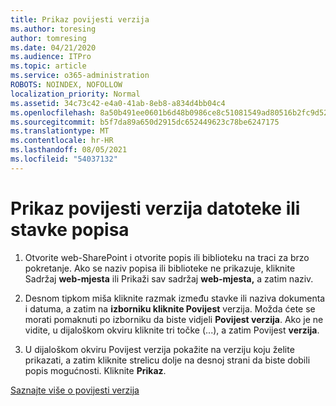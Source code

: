 ```yaml
---
title: Prikaz povijesti verzija
ms.author: toresing
author: tomresing
ms.date: 04/21/2020
ms.audience: ITPro
ms.topic: article
ms.service: o365-administration
ROBOTS: NOINDEX, NOFOLLOW
localization_priority: Normal
ms.assetid: 34c73c42-e4a0-41ab-8eb8-a834d4bb04c4
ms.openlocfilehash: 8a50b491ee0601b6d48b0986ce8c51081549ad80516b2fc9d52f1bf6e7c025cf
ms.sourcegitcommit: b5f7da89a650d2915dc652449623c78be6247175
ms.translationtype: MT
ms.contentlocale: hr-HR
ms.lasthandoff: 08/05/2021
ms.locfileid: "54037132"
---
```

# <a name="view-version-history-of-a-file-or-list-item"></a>Prikaz povijesti verzija datoteke ili stavke popisa

1. Otvorite web-SharePoint i otvorite popis ili biblioteku na traci za brzo pokretanje. Ako se naziv popisa ili biblioteke ne prikazuje, kliknite Sadržaj **web-mjesta** ili Prikaži sav sadržaj **web-mjesta,** a zatim naziv.
    
2. Desnom tipkom miša kliknite razmak između stavke ili naziva dokumenta i datuma, a zatim na **izborniku kliknite Povijest** verzija. Možda ćete se morati pomaknuti po izborniku da biste vidjeli **Povijest verzija**. Ako je ne vidite, u dijaloškom okviru kliknite tri točke (...), a zatim Povijest **verzija**.
    
3. U dijaloškom okviru Povijest verzija pokažite na verziju koju želite prikazati, a zatim kliknite strelicu dolje na desnoj strani da biste dobili popis mogućnosti. Kliknite **Prikaz**.
    
[Saznajte više o povijesti verzija](https://go.microsoft.com/fwlink/?linkid=875709)
  


